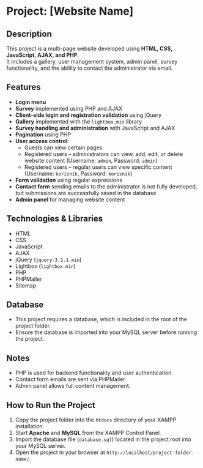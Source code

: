 # Project: [Website Name]

## Description
This project is a multi-page website developed using **HTML, CSS, JavaScript, AJAX, and PHP**.  
It includes a gallery, user management system, admin panel, survey functionality, and the ability to contact the administrator via email.

## Features
- **Login menu**  
- **Survey** implemented using PHP and AJAX  
- **Client-side login and registration validation** using jQuery  
- **Gallery** implemented with the `lightbox.min` library  
- **Survey handling and administration** with JavaScript and AJAX  
- **Pagination** using PHP  
- **User access control**:
  - Guests can view certain pages  
  - Registered users – administrators can view, add, edit, or delete website content (Username: `admin`, Password: `admin`)  
  - Registered users – regular users can view specific content (Username: `korisnik`, Password: `korisnik`)  
- **Form validation** using regular expressions  
- **Contact form** sending emails to the administrator is not fully developed, but submissions are successfully saved in the database   
- **Admin panel** for managing website content

## Technologies & Libraries
- HTML  
- CSS  
- JavaScript  
- AJAX  
- jQuery (`jquery-3.1.1.min`)  
- Lightbox (`lightbox.min`)  
- PHP  
- PHPMailer  
- Sitemap  

## Database
- This project requires a database, which is included in the root of the project folder.  
- Ensure the database is imported into your MySQL server before running the project.

## Notes
- PHP is used for backend functionality and user authentication.  
- Contact form emails are sent via PHPMailer.  
- Admin panel allows full content management.  

## How to Run the Project
1. Copy the project folder into the `htdocs` directory of your XAMPP installation.  
2. Start **Apache** and **MySQL** from the XAMPP Control Panel.  
3. Import the database file (`database.sql`) located in the project root into your MySQL server.  
4. Open the project in your browser at `http://localhost/project-folder-name/`.